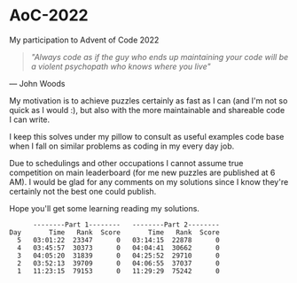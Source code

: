 # AoC-2022
My participation to Advent of Code 2022


>_"Always code as if the guy who ends up maintaining your code will be a violent psychopath who knows where you live"_

― John Woods

My motivation is to achieve puzzles certainly as fast as I can (and I'm not so quick as I would :), but also with the more maintainable and shareable code I can write.

I keep this solves under my pillow to consult as useful examples code base when I fall on similar problems as coding in my every day job.

Due to schedulings and other occupations I cannot assume true competition on main leaderboard (for me new puzzles are published at 6 AM). I would be glad for any comments on my solutions since I know they're certainly not the best one could publish.

Hope you'll get some learning reading my solutions.

```
      --------Part 1--------   --------Part 2--------
Day       Time   Rank  Score       Time   Rank  Score
  5   03:01:22  23347      0   03:14:15  22878      0
  4   03:45:57  30373      0   04:04:41  30662      0
  3   04:05:20  31839      0   04:25:52  29710      0
  2   03:52:13  39709      0   04:06:55  37037      0
  1   11:23:15  79153      0   11:29:29  75242      0
  ```
